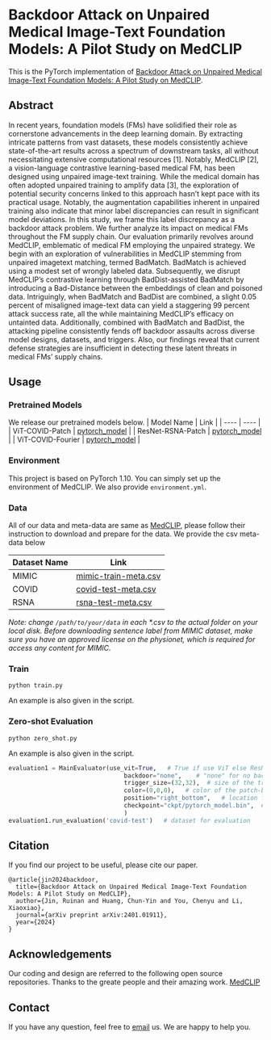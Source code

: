 # Backdoor Attack on Unpaired Medical Image-Text Foundation Models: A Pilot Study on MedCLIP

This is the PyTorch implementation of [Backdoor Attack on Unpaired Medical Image-Text Foundation Models: A Pilot Study on MedCLIP](https://arxiv.org/pdf/2401.01911.pdf).

## Abstract
In recent years, foundation models (FMs) have solidified their role as cornerstone advancements in the deep
learning domain. By extracting intricate patterns from vast datasets, these models consistently achieve state-of-the-art results
across a spectrum of downstream tasks, all without necessitating extensive computational resources [1]. Notably, MedCLIP [2],
a vision-language contrastive learning-based medical FM, has been designed using unpaired image-text training. While the
medical domain has often adopted unpaired training to amplify data [3], the exploration of potential security concerns linked to
this approach hasn’t kept pace with its practical usage. Notably, the augmentation capabilities inherent in unpaired training also
indicate that minor label discrepancies can result in significant model deviations. In this study, we frame this label discrepancy
as a backdoor attack problem. We further analyze its impact on medical FMs throughout the FM supply chain. Our evaluation
primarily revolves around MedCLIP, emblematic of medical FM employing the unpaired strategy. We begin with an exploration
of vulnerabilities in MedCLIP stemming from unpaired imagetext matching, termed BadMatch. BadMatch is achieved using a modest set of wrongly labeled data. Subsequently, we disrupt MedCLIP’s contrastive learning through BadDist-assisted BadMatch by introducing a Bad-Distance between the embeddings of clean and poisoned data. Intriguingly, when BadMatch and BadDist are combined, a slight 0.05 percent of misaligned image-text data can yield a staggering 99 percent attack success rate, all the while maintaining MedCLIP’s efficacy on untainted data. Additionally, combined with BadMatch and BadDist, the attacking pipeline consistently fends off backdoor assaults across diverse model designs, datasets, and triggers. Also, our findings reveal that current defense strategies are insufficient in detecting these latent threats in medical FMs’ supply chains.

## Usage

### Pretrained Models
We release our pretrained models below.
|  Model Name   | Link  |
|  ----  | ----  |
| ViT-COVID-Patch  | [pytorch_model](https://drive.google.com/file/d/1EMFsfcS-LIYvGXttBrbLwlRFgZg5eFZs/view?usp=sharing) |
| ResNet-RSNA-Patch  | [pytorch_model](https://drive.google.com/file/d/130L1YamzbJK9A9z6iuj-YFQJFckbNI1f/view?usp=sharing) |
| ViT-COVID-Fourier  | [pytorch_model](https://drive.google.com/file/d/1uJ32oeeUvM0MjzK2dEh6md_vg7i8eQ94/view?usp=sharing) |

### Environment
This project is based on PyTorch 1.10. You can simply set up the environment of MedCLIP. We also provide `environment.yml`.

### Data
All of our data and meta-data are same as [MedCLIP](https://github.com/RyanWangZf/MedCLIP), please follow their instruction to download and prepare for the data. We provide the csv meta-data below

|  Dataset Name   | Link  |
|  ----  | ----  |
| MIMIC  | [mimic-train-meta.csv](https://drive.google.com/file/d/1Kxx10NIBAfU14_CK5SQdSp8A1hI5NU_1/view?usp=sharing) |
| COVID  | [covid-test-meta.csv](https://drive.google.com/file/d/1n7NCn1b5oLSY-5k9lL5i_4ukKSAvMmwe/view?usp=sharing) |
| RSNA  | [rsna-test-meta.csv](https://drive.google.com/file/d/1-YwJCiS3T3dJgpbTdy2VNyfsczEjjpLS/view?usp=sharing) |

_Note: change `/path/to/your/data` in each *.csv to the actual folder on your local disk. Before downloading sentence label from MIMIC dataset, make sure you have an approved license on the physionet, which is required for access any content for MIMIC._

### Train
```
python train.py
```
An example is also given in the script.

### Zero-shot Evaluation
```
python zero_shot.py
```
An example is also given in the script.

```python
evaluation1 = MainEvaluator(use_vit=True,   # True if use ViT else ResNet
                                backdoor="none",    # "none" for no backdoor attack, "patch" for badnet trigger, "fourier" for fourier trigger
                                trigger_size=(32,32),  # size of the trigger for patch-based trigger
                                color=(0,0,0),   # color of the patch-based trigger
                                position="right_bottom",   # location for the patch-based trigger
                                checkpoint="ckpt/pytorch_model.bin",  # path for the checkpoint
                                )
evaluation1.run_evaluation('covid-test')   # dataset for evaluation
```

## Citation
If you find our project to be useful, please cite our paper.
```
@article{jin2024backdoor,
  title={Backdoor Attack on Unpaired Medical Image-Text Foundation Models: A Pilot Study on MedCLIP},
  author={Jin, Ruinan and Huang, Chun-Yin and You, Chenyu and Li, Xiaoxiao},
  journal={arXiv preprint arXiv:2401.01911},
  year={2024}
}
```

## Acknowledgements
Our coding and design are referred to the following open source repositories. Thanks to the greate people and their amazing work.
[MedCLIP](https://github.com/RyanWangZf/MedCLIP)

## Contact
If you have any question, feel free to [email](mailto:ruinanjin@alumni.ubc.ca) us. We are happy to help you.